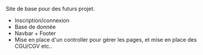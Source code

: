 Site de base pour des futurs projet.
- Inscription/connexion
- Base de donnée
- Navbar + Footer
- Mise en place d'un controller pour gérer les pages, et mise en place des CGU/CGV etc..
